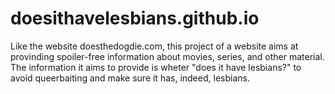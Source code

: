 # doesithavelesbians.github.io

Like the website doesthedogdie.com, this project of a website aims at provinding spoiler-free information about movies, series, and other material. The information it aims to provide is wheter "does it have lesbians?" to avoid queerbaiting and make sure it has, indeed, lesbians.

